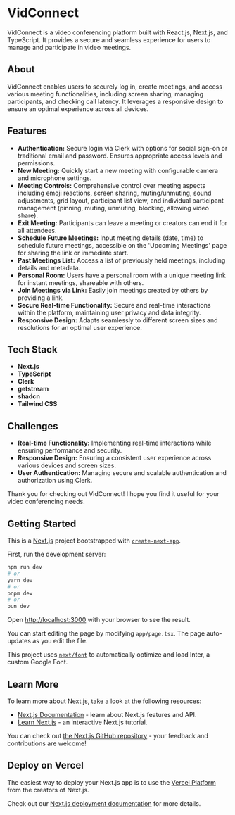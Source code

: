 # VidConnect

VidConnect is a video conferencing platform built with React.js, Next.js, and TypeScript. It provides a secure and seamless experience for users to manage and participate in video meetings.

## About

VidConnect enables users to securely log in, create meetings, and access various meeting functionalities, including screen sharing, managing participants, and checking call latency. It leverages a responsive design to ensure an optimal experience across all devices.

## Features

- **Authentication:** Secure login via Clerk with options for social sign-on or traditional email and password. Ensures appropriate access levels and permissions.
- **New Meeting:** Quickly start a new meeting with configurable camera and microphone settings.
- **Meeting Controls:** Comprehensive control over meeting aspects including emoji reactions, screen sharing, muting/unmuting, sound adjustments, grid layout, participant list view, and individual participant management (pinning, muting, unmuting, blocking, allowing video share).
- **Exit Meeting:** Participants can leave a meeting or creators can end it for all attendees.
- **Schedule Future Meetings:** Input meeting details (date, time) to schedule future meetings, accessible on the 'Upcoming Meetings' page for sharing the link or immediate start.
- **Past Meetings List:** Access a list of previously held meetings, including details and metadata.
- **Personal Room:** Users have a personal room with a unique meeting link for instant meetings, shareable with others.
- **Join Meetings via Link:** Easily join meetings created by others by providing a link.
- **Secure Real-time Functionality:** Secure and real-time interactions within the platform, maintaining user privacy and data integrity.
- **Responsive Design:** Adapts seamlessly to different screen sizes and resolutions for an optimal user experience.

## Tech Stack

- **Next.js**
- **TypeScript**
- **Clerk**
- **getstream**
- **shadcn**
- **Tailwind CSS**

## Challenges

- **Real-time Functionality:** Implementing real-time interactions while ensuring performance and security.
- **Responsive Design:** Ensuring a consistent user experience across various devices and screen sizes.
- **User Authentication:** Managing secure and scalable authentication and authorization using Clerk.

Thank you for checking out VidConnect! I hope you find it useful for your video conferencing needs.




## Getting Started
This is a [Next.js](https://nextjs.org/) project bootstrapped with [`create-next-app`](https://github.com/vercel/next.js/tree/canary/packages/create-next-app).

First, run the development server:

```bash
npm run dev
# or
yarn dev
# or
pnpm dev
# or
bun dev
```

Open [http://localhost:3000](http://localhost:3000) with your browser to see the result.

You can start editing the page by modifying `app/page.tsx`. The page auto-updates as you edit the file.

This project uses [`next/font`](https://nextjs.org/docs/basic-features/font-optimization) to automatically optimize and load Inter, a custom Google Font.

## Learn More

To learn more about Next.js, take a look at the following resources:

- [Next.js Documentation](https://nextjs.org/docs) - learn about Next.js features and API.
- [Learn Next.js](https://nextjs.org/learn) - an interactive Next.js tutorial.

You can check out [the Next.js GitHub repository](https://github.com/vercel/next.js/) - your feedback and contributions are welcome!

## Deploy on Vercel

The easiest way to deploy your Next.js app is to use the [Vercel Platform](https://vercel.com/new?utm_medium=default-template&filter=next.js&utm_source=create-next-app&utm_campaign=create-next-app-readme) from the creators of Next.js.

Check out our [Next.js deployment documentation](https://nextjs.org/docs/deployment) for more details.
